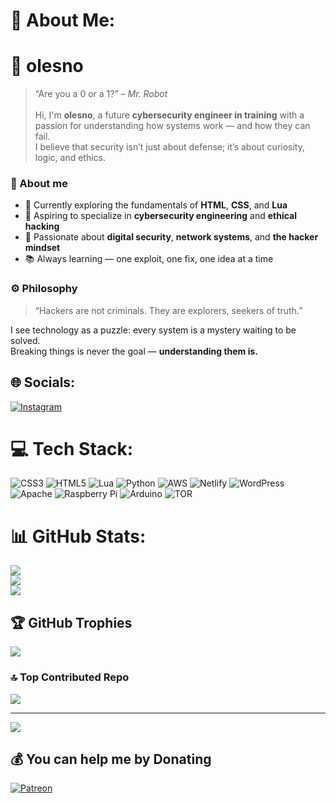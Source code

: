 # 💫 About Me:
# 👾 olesno
> “Are you a 0 or a 1?” – *Mr. Robot*<br><br>Hi, I'm **olesno**, a future **cybersecurity engineer in training** with a passion for understanding how systems work — and how they can fail.  <br>I believe that security isn’t just about defense; it’s about curiosity, logic, and ethics.
### 🧩 About me
- 🔭 Currently exploring the fundamentals of **HTML**, **CSS**, and **Lua**
- 🎯 Aspiring to specialize in **cybersecurity engineering** and **ethical hacking**
- 🧠 Passionate about **digital security**, **network systems**, and **the hacker mindset**
- 📚 Always learning — one exploit, one fix, one idea at a time
### ⚙️ Philosophy
> “Hackers are not criminals. They are explorers, seekers of truth.”

I see technology as a puzzle: every system is a mystery waiting to be solved.  <br>Breaking things is never the goal — **understanding them is.**


## 🌐 Socials:
[![Instagram](https://img.shields.io/badge/Instagram-%23E4405F.svg?logo=Instagram&logoColor=white)](https://instagram.com/enzo_br08) 

# 💻 Tech Stack:
![CSS3](https://img.shields.io/badge/css3-%231572B6.svg?style=for-the-badge&logo=css3&logoColor=white) ![HTML5](https://img.shields.io/badge/html5-%23E34F26.svg?style=for-the-badge&logo=html5&logoColor=white) ![Lua](https://img.shields.io/badge/lua-%232C2D72.svg?style=for-the-badge&logo=lua&logoColor=white) ![Python](https://img.shields.io/badge/python-3670A0?style=for-the-badge&logo=python&logoColor=ffdd54) ![AWS](https://img.shields.io/badge/AWS-%23FF9900.svg?style=for-the-badge&logo=amazon-aws&logoColor=white) ![Netlify](https://img.shields.io/badge/netlify-%23000000.svg?style=for-the-badge&logo=netlify&logoColor=#00C7B7) ![WordPress](https://img.shields.io/badge/WordPress-%23117AC9.svg?style=for-the-badge&logo=WordPress&logoColor=white) ![Apache](https://img.shields.io/badge/apache-%23D42029.svg?style=for-the-badge&logo=apache&logoColor=white) ![Raspberry Pi](https://img.shields.io/badge/-Raspberry_Pi-C51A4A?style=for-the-badge&logo=Raspberry-Pi) ![Arduino](https://img.shields.io/badge/-Arduino-00979D?style=for-the-badge&logo=Arduino&logoColor=white) ![TOR](https://img.shields.io/badge/tor-%237E4798.svg?style=for-the-badge&logo=tor-project&logoColor=white)
# 📊 GitHub Stats:
![](https://github-readme-stats.vercel.app/api?username=olesnotv&theme=dark&hide_border=false&include_all_commits=true&count_private=false)<br/>
![](https://nirzak-streak-stats.vercel.app/?user=olesnotv&theme=dark&hide_border=false)<br/>
![](https://github-readme-stats.vercel.app/api/top-langs/?username=olesnotv&theme=dark&hide_border=false&include_all_commits=true&count_private=false&layout=compact)

## 🏆 GitHub Trophies
![](https://github-profile-trophy.vercel.app/?username=olesnotv&theme=radical&no-frame=false&no-bg=true&margin-w=4)

### 🔝 Top Contributed Repo
![](https://github-contributor-stats.vercel.app/api?username=olesnotv&limit=5&theme=dark&combine_all_yearly_contributions=true)

---
[![](https://visitcount.itsvg.in/api?id=olesnotv&icon=0&color=0)](https://visitcount.itsvg.in)

  ## 💰 You can help me by Donating
  [![Patreon](https://img.shields.io/badge/Patreon-F96854?style=for-the-badge&logo=patreon&logoColor=white)](https://patreon.com/https://www.patreon.com/olesno_tv) 

  
<!-- Proudly created with GPRM ( https://gprm.itsvg.in ) -->

